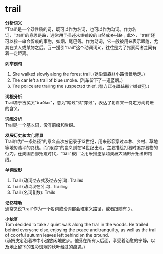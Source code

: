 # trail

**分析词义**  
"Trail"是一个双性质的词，既可以作为名词，也可以作为动词。作为名词，"trail"的意思是路，通常用于描述未经铺设的自然或乡村路；此外，"trail"还可以指一串会留痕的事物，如烟，尾巴等。作为动词，它一般被用来表示跟随，尤其在某人或某物之后。万一援引"trail"这个动词词义，往往是为了指察两者之间有着一定距离。

  

**列举例句**

  

1.  She walked slowly along the forest trail. (她沿着森林小路慢慢地走。)
2.  The car left a trail of blue smoke. (汽车留下了一道蓝烟。)
3.  The police are trailing the suspected thief. (警方正在跟踪那个嫌疑犯。)

  

**词根分析**  
Trail源于古英文"traðian"，意为"踏过"或"穿过"，表达了朝着某一特定方向前进的含义。

  

**词缀分析**  
Trail是一个基本词，没有前缀和后缀。

  

**发展历史和文化背景**  
Trail作为"一条路径"的意义首次被记录于13世纪，用来形容穿过森林、乡村、草地等地的踏平的路线。而"跟踪"的含义则在14世纪出现，主要描绘打猎时追踪猎物的行为。在美国西部拓荒时代，"trail"被广泛用来描述穿越美洲大陆的开拓者的路线。

  

**单词变形**

  

1.  Trail (动词过去式及过去分词): Trailed
2.  Trail (动词现在分词): Trailing
3.  Trail (名词复数): Trails

  

**记忆辅助**  
通常来说"trail"作为一个名词或动词都会和定义路径，或者跟随有关。

  

**小故事**  
Tom decided to take a quiet walk along the trail in the woods. He trailed behind everyone else, enjoying the peace and tranquility, as well as the trail of colorful autumn leaves left behind on the ground.  
(汤姆决定沿着林中小道悠闲地散步。他落在所有人后面，享受着治愈的宁静，以及地上留下的五彩斑斓的秋叶经过的痕迹。)
